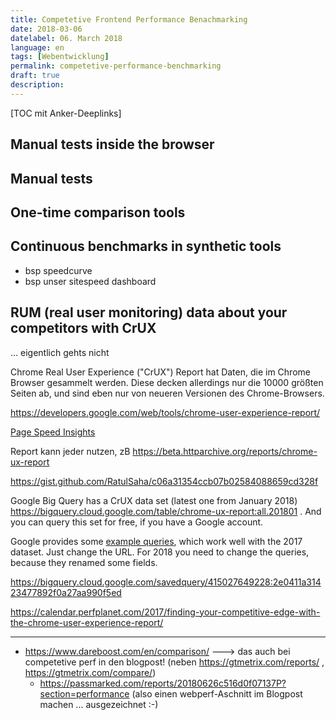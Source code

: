 ```yaml
---
title: Competetive Frontend Performance Benachmarking
date: 2018-03-06
datelabel: 06. March 2018
language: en
tags: [Webentwicklung]
permalink: competetive-performance-benchmarking
draft: true
description:
---
```


[TOC mit Anker-Deeplinks]


## Manual tests inside the browser



## Manual tests



## One-time comparison tools



## Continuous benchmarks in synthetic tools

- bsp speedcurve
- bsp unser sitespeed dashboard

## RUM (real user monitoring) data about your competitors with CrUX

... eigentlich gehts nicht

Chrome Real User Experience ("CrUX") Report hat Daten, die im Chrome Browser gesammelt werden. Diese decken allerdings nur die 10000 größten Seiten ab, und sind eben nur von neueren Versionen des Chrome-Browsers.

https://developers.google.com/web/tools/chrome-user-experience-report/

[Page Speed Insights](https://developers.google.com/speed/pagespeed/insights/)

Report kann jeder nutzen, zB https://beta.httparchive.org/reports/chrome-ux-report

https://gist.github.com/RatulSaha/c06a31354ccb07b02584088659cd328f

Google Big Query has a CrUX data set (latest one from January 2018) https://bigquery.cloud.google.com/table/chrome-ux-report:all.201801 . And you can query this set for free, if you have a Google account.

Google provides some [example queries](https://developers.google.com/web/tools/chrome-user-experience-report/getting-started#example-queries), which work well with the 2017 dataset. Just change the URL. For 2018 you need to change the queries, because they renamed some fields.


https://bigquery.cloud.google.com/savedquery/415027649228:2e0411a31423477892f0a27aa990f5ed


https://calendar.perfplanet.com/2017/finding-your-competitive-edge-with-the-chrome-user-experience-report/

------------------------

- https://www.dareboost.com/en/comparison/ ---> das auch bei competetive perf in den blogpost! (neben https://gtmetrix.com/reports/ , https://gtmetrix.com/compare/)
  - https://passmarked.com/reports/20180626c516d0f07137P?section=performance (also einen webperf-Aschnitt im Blogpost machen ... ausgezeichnet :-)
